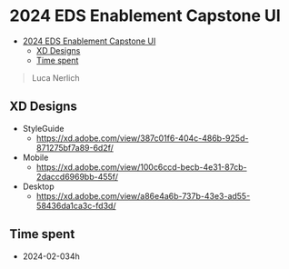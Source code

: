 # 2024 EDS Enablement Capstone UI

<!-- TOC -->

* [2024 EDS Enablement Capstone UI](#2024-eds-enablement-capstone-ui)
    * [XD Designs](#xd-designs)
    * [Time spent](#time-spent)

<!-- TOC -->

> Luca Nerlich

## XD Designs

- StyleGuide
    - https://xd.adobe.com/view/387c01f6-404c-486b-925d-871275bf7a89-6d2f/
- Mobile
    - https://xd.adobe.com/view/100c6ccd-becb-4e31-87cb-2daccd6969bb-455f/
- Desktop
    - https://xd.adobe.com/view/a86e4a6b-737b-43e3-ad55-58436da1ca3c-fd3d/

## Time spent

- 2024-02-034h

